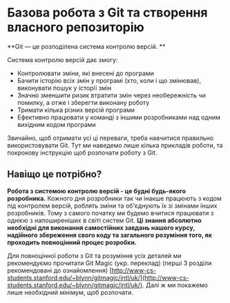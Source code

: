 # Базова робота з Git та створення власного репозиторію

**Git — це розподілена система контролю версій. **

Система контролю версій дає змогу:

* Контролювати зміни, які внесені до програми
* Бачити історію всіх змін у програмі \(хто, коли і що змінював\), виконувати пошук у історії змін
* Значно зменшити ризик втратити змін через необережність чи помилку, а отже і зберегти виконану роботу
* Тримати кілька різних версій програми
* Ефективно працювати у команді з іншими розробниками над одним вихідним кодом програми

Звичайно, щоб отримати усі ці переваги, треба навчитися правильно використовувати Git. Тут ми наведемо лише кілька прикладів роботи, та покрокову інструкцію щоб розпочати роботу з Git.

## Навіщо це потрібно?

**Робота з системою контролю версій - це будні будь-якого розробника.** Кожного дня розробники так чи інакше працюють з кодом під контролем версій, роблять зміни та об'єднують їх зі змінами інших розробників. Тому з самого початку ми будемо вчитися працювати з однією з напоширеніших в світі систем Git. **Ці знання абсолютно необхідні для виконання самостійних завдань нашого курсу, надійного збереження свого коду та загального розуміння того, як проходить повноцінний процес розробки.**

Для повноцінної роботи з Git та розуміння усіх деталей ми рекомендуємо прочитати Git Magic \(укр. переклад\) \(перші 3 розділи рекомендовані до ознайомлення\) [http://www-cs-students.stanford.edu/~blynn/gitmagic/intl/uk/](http://www-cs-students.stanford.edu/~blynn/gitmagic/intl/uk/). Далі ж ми покажемо лише необхідний мінімум, щоб розпочати.

